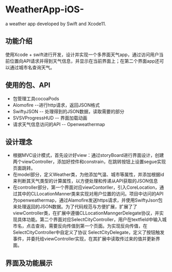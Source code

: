 # WeatherApp-iOS-
 a weather app developed by Swift and Xcode11.
## 功能介绍
  使用Xcode + swift进行开发，设计并实现一个多界面天气app，通过访问用户当前位置向API请求并得到天气信息，并显示在当前界面上；在第二个界面app还可以通过城市名查询天气。
## 使用的包、API
  * 包管理工具cocoaPods
  * Alomofire --进行http请求，返回JSON格式
  * SwiftyJSON -- 处理得到的JSON数据，读取需要的部分
  * SVSVProgressHUD -- 界面加载动画
  * 请求天气信息访问的API -- Openweathermap
## 设计理念
  * 根据MVC设计模式，首先设计好view：通过storyBoard进行界面设计，创建两个viewController，添加好控件和constrain，在跳转按钮上设置segue实现页面跳转。
  * 在model部分，定义Weather类，为他添加气温、城市等属性，并添加根据id来判断其天气类型的计算属性，以方便处理和传递从API获取的JSON信息
  * 在controller部分，第一个界面对应viewContorller，引入CoreLocation，通过其中的CLLocationManner类来实现对用户位置的访问。项目中访问的API为openweathermap，通过Alamofire发送https请求，并使用SwiftyJson包来处理返回的JSON数据。为了代码规范与方便扩展，扩展了了viewController类，在扩展中遵循CLLocationManngerDelegate协议，并实现具体功能。第二个界面对应SelectCityController，用户在textfield中输入城市名，点击查询，需要反向传值到第一个页面。为实现反向传值，在SelectCityController中自定义了协议 SelectCityDelegate，定义了按钮触发事件，并委托给viewController实现，在其扩展中读取传过来的值并更新界面。
## 界面及功能展示


